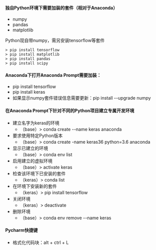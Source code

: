#### 独自Python环境下需要加装的套件（相对于Anaconda）

* numpy
* pandas
* matplotlib

 Python现自带numpy，需另安装tensorflow等套件

```shell
> pip install tensorflow
> pip install matplotlib
> pip install pandas
> pip install scipy
```

#### Anaconda下打开Anaconda Prompt需要加装：

* pip install tensorflow
* pip install keras
* 如果显示numpy套件错误信息需要更新：pip install --upgrade numpy

#### 在Anaconda Prompt下针对不同的Python项目建立专属开发环境

* 建立名字为keras的环境
  * （base）>  conda create --name keras anaconda
* 要求使用特定Python版本
  * （base）>  conda create -name keras36 python=3.6 anaconda
* 显示已建立的环境
  * （base）>  conda env list
* 启用建立的虚拟环境
  * （base）>  activate keras
* 检查该环境下已安装的套件
  * （keras）>  conda list
* 在环境下安装新的套件
  * （keras）>  pip install tensorflow
* 关闭环境
  * （keras）>  deactivate 
* 删除环境
  * （base）>  conda env remove --name keras

#### Pycharm快捷键

* 格式化代码块：alt + ctrl + L
